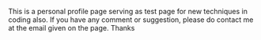 This is a personal profile page serving as test page for new techniques in coding also. If you have any comment or suggestion, please do contact me at the email given on the page. Thanks
